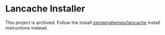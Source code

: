 # Lancache Installer

This project is archived. Follow the install [zeropingheroes/lancache](https://github.com/zeropingheroes/lancache) install instructions instead.
